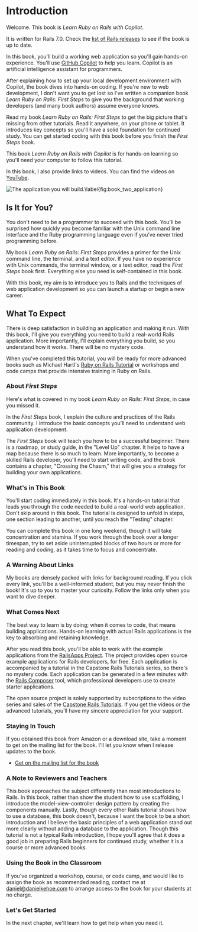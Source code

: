 Introduction
============

Welcome. This book is *Learn Ruby on Rails with Copilot*.

It is written for Rails 7.0. Check the [list of Rails releases](https://rubyonrails.org/category/releases) to see if the book is up to date.

In this book, you'll build a working web application so you'll gain hands-on experience. You'll use [GitHub Copilot](https://github.com/features/copilot) to help you learn. Copilot is an artificial intelligence assistant for programmers.

After explaining how to set up your local development environment with Copilot, the book dives into hands-on coding. If you're new to web development, I don't want you to get lost so I've written a companion book *Learn Ruby on Rails: First Steps* to give you the background that working developers (and many book authors) assume everyone knows.

Read my book *Learn Ruby on Rails: First Steps* to get the big picture that's missing from other tutorials. Read it anywhere, on your phone or tablet. It introduces key concepts so you'll have a solid foundation for continued study. You can get started coding with this book before you finish the *First Steps* book.

This book *Learn Ruby on Rails with Copilot* is for hands-on learning so you'll need your computer to follow this tutorial.

In this book, I also provide links to videos.  You can find the videos on [YouTube](https://www.youtube.com/user/RailsApps).

![The application you will build.\label{fig:book_two_application}](images/figures/learn-rails.png)

Is It for You?
--------------

You don't need to be a programmer to succeed with this book. You'll be surprised how quickly you become familiar with the Unix command line interface and the Ruby programming language even if you've never tried programming before.

My book *Learn Ruby on Rails: First Steps* provides a primer for the Unix command line, the terminal, and a text editor. If you have no experience with Unix commands, the terminal window, or a text editor, read the *First Steps* book first. Everything else you need is self-contained in this book.

With this book, my aim is to introduce you to Rails and the techniques of web application development so you can launch a startup or begin a new career.

## What To Expect

There is deep satisfaction in building an application and making it run.
With this book, I'll give you everything you need to build a real-world
Rails application. More importantly, I'll explain everything you build,
so you understand how it works. There will be no mystery code.

When you've completed this tutorial, you will be ready for more advanced
books such as Michael Hartl's [Ruby on Rails Tutorial](https://www.railstutorial.org/) or workshops and code camps that provide intensive training in Ruby on Rails.

### About *First Steps*

Here's what is covered in my book *Learn Ruby on Rails: First Steps*, in case you missed it.

In the *First Steps* book, I explain the culture and practices of the Rails
community. I introduce the basic concepts you'll need to understand
web application development.

The *First Steps* book will teach you how to be a successful beginner. There is a roadmap, or study guide, in the "Level Up" chapter. It helps to have a map because there is so much to learn. More importantly, to become a skilled Rails developer, you'll need to start writing code, and the book contains a chapter, "Crossing the Chasm," that will give you a strategy for building your own applications.

### What's in This Book

You'll start coding immediately in this book. It's a hands-on tutorial that leads you through the code needed to build a real-world web application. Don't skip around in this book. The tutorial is designed to unfold in steps, one section leading to another, until you reach the "Testing" chapter.

You can complete this book in one long weekend, though it will take
concentration and stamina. If you work through the book over a longer
timespan, try to set aside uninterrupted blocks of two hours or more for
reading and coding, as it takes time to focus and concentrate.

### A Warning About Links

My books are densely packed with links for background reading. If you
click every link, you'll be a well-informed student, but you may never
finish the book! It's up to you to master your curiosity. Follow the
links only when you want to dive deeper.

### What Comes Next

The best way to learn is by doing; when it comes to code, that means
building applications. Hands-on learning with actual Rails
applications is the key to absorbing and retaining knowledge.

After you read this book, you'll be able to work with the example applications from the [RailsApps Project](http://railsapps.github.io/). The project provides open source
example applications for Rails developers, for free. Each application is
accompanied by a tutorial in the Capstone Rails Tutorials
series, so there's no mystery code. Each application can be generated in a few minutes
with the [Rails Composer](https://www.railscomposer.com) tool, which professional
developers use to create starter applications.

The open source project is solely supported by subscriptions to the video series and sales of the
[Capstone Rails Tutorials](https://tutorials.railsapps.org/). If you get the videos or the advanced tutorials, you'll have my sincere appreciation for your support.

### Staying In Touch

If you obtained this book from Amazon or a download site, take a moment
to get on the mailing list for the book. I'll let you know when I
release updates to the book.

-   [Get on the mailing list for the book](http://learn-rails.com/mailinglist)

### A Note to Reviewers and Teachers

This book approaches the subject differently than most introductions to
Rails. In this book, rather than
show the student how to use scaffolding, I introduce the
model-view-controller design pattern by creating the components
manually. Lastly, though every other Rails tutorial shows how to use a
database, this book doesn't, because I want the book to be a short
introduction and I believe the basic principles of a web application
stand out more clearly without adding a database to the application.
Though this tutorial is not a typical Rails introduction, I hope you'll
agree that it does a good job in preparing Rails beginners for continued
study, whether it is a course or more advanced books.

### Using the Book in the Classroom

If you've organized a workshop, course, or code camp, and would like to
assign the book as recommended reading, contact me at
[daniel@danielkehoe.com](mailto:daniel@danielkehoe.com) to arrange
access to the book for your students at no charge.

### Let's Get Started

In the next chapter, we'll learn how to get help when you need it.

